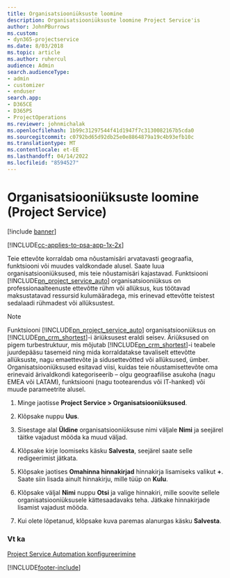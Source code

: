 ```yaml
---
title: Organisatsiooniüksuste loomine
description: Organisatsiooniüksuste loomine Project Service'is
author: JohnPBurrows
ms.custom:
- dyn365-projectservice
ms.date: 8/03/2018
ms.topic: article
ms.author: ruhercul
audience: Admin
search.audienceType:
- admin
- customizer
- enduser
search.app:
- D365CE
- D365PS
- ProjectOperations
ms.reviewer: johnmichalak
ms.openlocfilehash: 1b99c31297544f41d1947f7c3130082167b5cda0
ms.sourcegitcommit: c0792bd65d92db25e0e8864879a19c4b93efb10c
ms.translationtype: MT
ms.contentlocale: et-EE
ms.lasthandoff: 04/14/2022
ms.locfileid: "8594527"
---
```

# <a name="create-organizational-units-project-service"></a>Organisatsiooniüksuste loomine (Project Service)

[!include [banner](../includes/psa-now-project-operations.md)]

[!INCLUDE[cc-applies-to-psa-app-1x-2x](../includes/cc-applies-to-psa-app-1x-2x.md)]

Teie ettevõte korraldab oma nõustamisäri arvatavasti geograafia, funktsiooni või muudes valdkondade alusel. Saate luua organisatsiooniüksused, mis teie nõustamisäri kajastavad. Funktsiooni [!INCLUDE[pn_project_service_auto](../includes/pn-project-service-auto.md)] organisatsiooniüksus on professionaalteenuste ettevõtte rühm või allüksus, kus töötavad maksustatavad ressursid kulumääradega, mis erinevad ettevõtte teistest sedalaadi rühmadest või allüksustest.  
  
> [!NOTE]
>  Funktsiooni [!INCLUDE[pn_project_service_auto](../includes/pn-project-service-auto.md)] organisatsiooniüksus on [!INCLUDE[pn_crm_shortest](../includes/pn-crm-shortest.md)]-i äriüksusest eraldi seisev. Äriüksused on pigem turbestruktuur, mis mõjutab [!INCLUDE[pn_crm_shortest](../includes/pn-crm-shortest.md)]-i teabele juurdepääsu tasemeid ning mida korraldatakse tavaliselt ettevõtte allüksuste, nagu emaettevõte ja sidusettevõtted või allüksused, ümber. Organisatsiooniüksused esitavad viisi, kuidas teie nõustamisettevõte oma erinevaid ärivaldkondi kategoriseerib – olgu geograafilise asukoha (nagu EMEA või LATAM), funktsiooni (nagu tootearendus või IT-hanked) või muude parameetrite alusel.  
  
1.  Minge jaotisse **Project Service > Organisatsiooniüksused**.  
  
2.  Klõpsake nuppu **Uus**.  
  
3.  Sisestage alal **Üldine** organisatsiooniüksuse nimi väljale **Nimi** ja seejärel täitke vajadust mööda ka muud väljad.  
  
4.  Klõpsake kirje loomiseks käsku **Salvesta**, seejärel saate selle redigeerimist jätkata.  
  
5.  Klõpsake jaotises **Omahinna hinnakirjad** hinnakirja lisamiseks valikut **+**. Saate siin lisada ainult hinnakirju, mille tüüp on **Kulu**.  
  
6.  Klõpsake väljal **Nimi** nuppu **Otsi** ja valige hinnakiri, mille soovite sellele organisatsiooniüksusele kättesaadavaks teha. Jätkake hinnakirjade lisamist vajadust mööda.  
  
7.  Kui olete lõpetanud, klõpsake kuva paremas alanurgas käsku **Salvesta**.  
  
### <a name="see-also"></a>Vt ka  
 [Project Service Automation konfigureerimine](../psa/configure.md)


[!INCLUDE[footer-include](../includes/footer-banner.md)]
